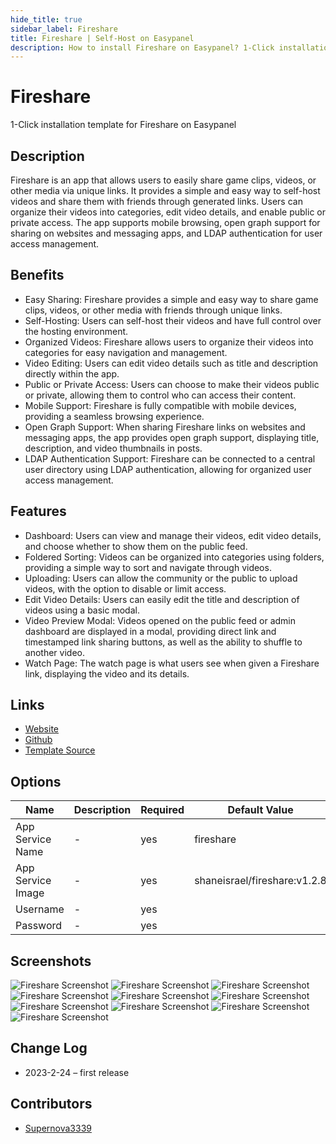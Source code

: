 ```yaml
---
hide_title: true
sidebar_label: Fireshare
title: Fireshare | Self-Host on Easypanel
description: How to install Fireshare on Easypanel? 1-Click installation template for Fireshare on Easypanel
---
```


<!-- generated -->

# Fireshare

1-Click installation template for Fireshare on Easypanel

## Description

Fireshare is an app that allows users to easily share game clips, videos, or other media via unique links. It provides a simple and easy way to self-host videos and share them with friends through generated links. Users can organize their videos into categories, edit video details, and enable public or private access. The app supports mobile browsing, open graph support for sharing on websites and messaging apps, and LDAP authentication for user access management.

## Benefits

- Easy Sharing: Fireshare provides a simple and easy way to share game clips, videos, or other media with friends through unique links.
- Self-Hosting: Users can self-host their videos and have full control over the hosting environment.
- Organized Videos: Fireshare allows users to organize their videos into categories for easy navigation and management.
- Video Editing: Users can edit video details such as title and description directly within the app.
- Public or Private Access: Users can choose to make their videos public or private, allowing them to control who can access their content.
- Mobile Support: Fireshare is fully compatible with mobile devices, providing a seamless browsing experience.
- Open Graph Support: When sharing Fireshare links on websites and messaging apps, the app provides open graph support, displaying title, description, and video thumbnails in posts.
- LDAP Authentication Support: Fireshare can be connected to a central user directory using LDAP authentication, allowing for organized user access management.

## Features

- Dashboard: Users can view and manage their videos, edit video details, and choose whether to show them on the public feed.
- Foldered Sorting: Videos can be organized into categories using folders, providing a simple way to sort and navigate through videos.
- Uploading: Users can allow the community or the public to upload videos, with the option to disable or limit access.
- Edit Video Details: Users can easily edit the title and description of videos using a basic modal.
- Video Preview Modal: Videos opened on the public feed or admin dashboard are displayed in a modal, providing direct link and timestamped link sharing buttons, as well as the ability to shuffle to another video.
- Watch Page: The watch page is what users see when given a Fireshare link, displaying the video and its details.

## Links

- [Website](https://v.fireshare.net)
- [Github](https://github.com/ShaneIsrael/fireshare)
- [Template Source](https://github.com/easypanel-io/templates/tree/main/templates/fireshare)

## Options

Name | Description | Required | Default Value
-|-|-|-
App Service Name | - | yes | fireshare
App Service Image | - | yes | shaneisrael/fireshare:v1.2.8
Username | - | yes | 
Password | - | yes | 

## Screenshots

![Fireshare Screenshot](./assets/screenshot1.png)
![Fireshare Screenshot](./assets/screenshot10.png)
![Fireshare Screenshot](./assets/screenshot2.png)
![Fireshare Screenshot](./assets/screenshot3.png)
![Fireshare Screenshot](./assets/screenshot4.png)
![Fireshare Screenshot](./assets/screenshot5.png)
![Fireshare Screenshot](./assets/screenshot6.png)
![Fireshare Screenshot](./assets/screenshot7.png)
![Fireshare Screenshot](./assets/screenshot8.png)
![Fireshare Screenshot](./assets/screenshot9.png)

## Change Log

- 2023-2-24 – first release

## Contributors

- [Supernova3339](https://github.com/Supernova3339)
